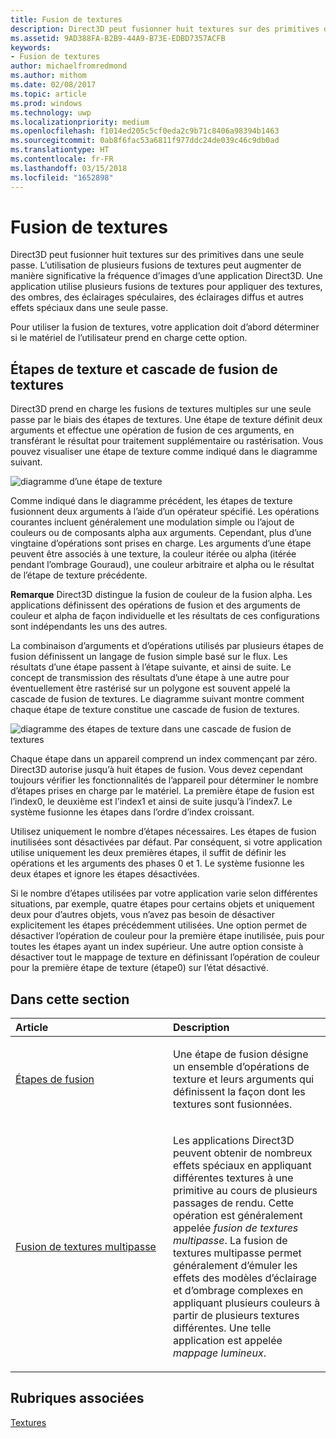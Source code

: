 ```yaml
---
title: Fusion de textures
description: Direct3D peut fusionner huit textures sur des primitives dans une seule passe.
ms.assetid: 9AD388FA-B2B9-44A9-B73E-EDBD7357ACFB
keywords:
- Fusion de textures
author: michaelfromredmond
ms.author: mithom
ms.date: 02/08/2017
ms.topic: article
ms.prod: windows
ms.technology: uwp
ms.localizationpriority: medium
ms.openlocfilehash: f1014ed205c5cf0eda2c9b71c8406a98394b1463
ms.sourcegitcommit: 0ab8f6fac53a6811f977ddc24de039c46c9db0ad
ms.translationtype: HT
ms.contentlocale: fr-FR
ms.lasthandoff: 03/15/2018
ms.locfileid: "1652898"
---
```

# <a name="texture-blending"></a>Fusion de textures


Direct3D peut fusionner huit textures sur des primitives dans une seule passe. L’utilisation de plusieurs fusions de textures peut augmenter de manière significative la fréquence d’images d’une application Direct3D. Une application utilise plusieurs fusions de textures pour appliquer des textures, des ombres, des éclairages spéculaires, des éclairages diffus et autres effets spéciaux dans une seule passe.

Pour utiliser la fusion de textures, votre application doit d’abord déterminer si le matériel de l’utilisateur prend en charge cette option.

## <a name="span-idtexture-stages-and-the-texture-blending-cascadespanspan-idtexture-stages-and-the-texture-blending-cascadespanspan-idtexture-stages-and-the-texture-blending-cascadespantexture-stages-and-the-texture-blending-cascade"></a><span id="Texture-Stages-and-the-Texture-Blending-Cascade"></span><span id="texture-stages-and-the-texture-blending-cascade"></span><span id="TEXTURE-STAGES-AND-THE-TEXTURE-BLENDING-CASCADE"></span>Étapes de texture et cascade de fusion de textures


Direct3D prend en charge les fusions de textures multiples sur une seule passe par le biais des étapes de textures. Une étape de texture définit deux arguments et effectue une opération de fusion de ces arguments, en transférant le résultat pour traitement supplémentaire ou rastérisation. Vous pouvez visualiser une étape de texture comme indiqué dans le diagramme suivant.

![diagramme d’une étape de texture](images/texstg.png)

Comme indiqué dans le diagramme précédent, les étapes de texture fusionnent deux arguments à l’aide d’un opérateur spécifié. Les opérations courantes incluent généralement une modulation simple ou l’ajout de couleurs ou de composants alpha aux arguments. Cependant, plus d’une vingtaine d’opérations sont prises en charge. Les arguments d’une étape peuvent être associés à une texture, la couleur itérée ou alpha (itérée pendant l’ombrage Gouraud), une couleur arbitraire et alpha ou le résultat de l’étape de texture précédente.

**Remarque**   Direct3D distingue la fusion de couleur de la fusion alpha. Les applications définissent des opérations de fusion et des arguments de couleur et alpha de façon individuelle et les résultats de ces configurations sont indépendants les uns des autres.

 

La combinaison d’arguments et d’opérations utilisés par plusieurs étapes de fusion définissent un langage de fusion simple basé sur le flux. Les résultats d’une étape passent à l’étape suivante, et ainsi de suite. Le concept de transmission des résultats d’une étape à une autre pour éventuellement être rastérisé sur un polygone est souvent appelé la cascade de fusion de textures. Le diagramme suivant montre comment chaque étape de texture constitue une cascade de fusion de textures.

![diagramme des étapes de texture dans une cascade de fusion de textures](images/tcascade.png)

Chaque étape dans un appareil comprend un index commençant par zéro. Direct3D autorise jusqu’à huit étapes de fusion. Vous devez cependant toujours vérifier les fonctionnalités de l’appareil pour déterminer le nombre d’étapes prises en charge par le matériel. La première étape de fusion est l’index0, le deuxième est l’index1 et ainsi de suite jusqu’à l’index7. Le système fusionne les étapes dans l’ordre d’index croissant.

Utilisez uniquement le nombre d’étapes nécessaires. Les étapes de fusion inutilisées sont désactivées par défaut. Par conséquent, si votre application utilise uniquement les deux premières étapes, il suffit de définir les opérations et les arguments des phases 0 et 1. Le système fusionne les deux étapes et ignore les étapes désactivées.

Si le nombre d’étapes utilisées par votre application varie selon différentes situations, par exemple, quatre étapes pour certains objets et uniquement deux pour d’autres objets, vous n’avez pas besoin de désactiver explicitement les étapes précédemment utilisées. Une option permet de désactiver l’opération de couleur pour la première étape inutilisée, puis pour toutes les étapes ayant un index supérieur. Une autre option consiste à désactiver tout le mappage de texture en définissant l’opération de couleur pour la première étape de texture (étape0) sur l’état désactivé.

## <a name="span-idin-this-sectionspanin-this-section"></a><span id="in-this-section"></span>Dans cette section


<table>
<colgroup>
<col width="50%" />
<col width="50%" />
</colgroup>
<thead>
<tr class="header">
<th align="left">Article</th>
<th align="left">Description</th>
</tr>
</thead>
<tbody>
<tr class="odd">
<td align="left"><p><a href="blending-stages.md">Étapes de fusion</a></p></td>
<td align="left"><p>Une étape de fusion désigne un ensemble d’opérations de texture et leurs arguments qui définissent la façon dont les textures sont fusionnées.</p></td>
</tr>
<tr class="even">
<td align="left"><p><a href="multipass-texture-blending.md">Fusion de textures multipasse</a></p></td>
<td align="left"><p>Les applications Direct3D peuvent obtenir de nombreux effets spéciaux en appliquant différentes textures à une primitive au cours de plusieurs passages de rendu. Cette opération est généralement appelée <em>fusion de textures multipasse</em>. La fusion de textures multipasse permet généralement d’émuler les effets des modèles d’éclairage et d’ombrage complexes en appliquant plusieurs couleurs à partir de plusieurs textures différentes. Une telle application est appelée <em>mappage lumineux</em>.</p></td>
</tr>
</tbody>
</table>

 

## <a name="span-idrelated-topicsspanrelated-topics"></a><span id="related-topics"></span>Rubriques associées


[Textures](textures.md)

 

 




